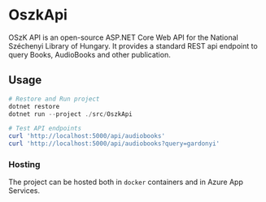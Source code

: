 # OszkApi
OSzK API is an open-source ASP.NET Core Web API for the National Széchenyi Library of Hungary.
It provides a standard REST api endpoint to query Books, AudioBooks and other publication.

## Usage
```powershell
# Restore and Run project
dotnet restore
dotnet run --project ./src/OszkApi

# Test API endpoints
curl 'http://localhost:5000/api/audiobooks'
curl 'http://localhost:5000/api/audiobooks?query=gardonyi'
```

### Hosting
The project can be hosted both in `docker` containers and in Azure App Services.
